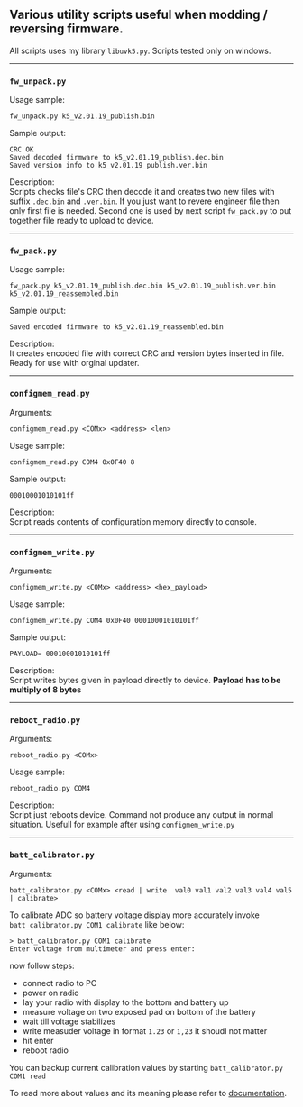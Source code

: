 ## Various utility scripts useful when modding / reversing firmware. 
All scripts uses my library `libuvk5.py`. Scripts tested only on windows.
<hr>


### `fw_unpack.py`
Usage sample:
```
fw_unpack.py k5_v2.01.19_publish.bin
```
Sample output:
```
CRC OK
Saved decoded firmware to k5_v2.01.19_publish.dec.bin
Saved version info to k5_v2.01.19_publish.ver.bin
```
Description:<br>
Scripts checks file's CRC then decode it and creates two new files with suffix `.dec.bin` and `.ver.bin`. If you just want to revere engineer file then only first file is needed. Second one is used by next script `fw_pack.py` to put together file ready to upload to device.
<hr>



### `fw_pack.py`
Usage sample:
```
fw_pack.py k5_v2.01.19_publish.dec.bin k5_v2.01.19_publish.ver.bin k5_v2.01.19_reassembled.bin
```
Sample output:
```
Saved encoded firmware to k5_v2.01.19_reassembled.bin
```
Description:<br>
It creates encoded file with correct CRC and version bytes inserted in file. Ready for use with orginal updater. 
<hr>


### `configmem_read.py`
Arguments:
```
configmem_read.py <COMx> <address> <len>
```
Usage sample:
```
configmem_read.py COM4 0x0F40 8
```
Sample output:
```
00010001010101ff
```
Description:<br>
Script reads contents of configuration memory directly to console. 
<hr>




### `configmem_write.py`
Arguments:
```
configmem_write.py <COMx> <address> <hex_payload>
```
Usage sample:
```
configmem_write.py COM4 0x0F40 00010001010101ff
```
Sample output:
```
PAYLOAD= 00010001010101ff
```
Description:<br>
Script writes bytes given in payload directly to device. **Payload has to be multiply of 8 bytes**
<hr>



### `reboot_radio.py`
Arguments:
```
reboot_radio.py <COMx>
```
Usage sample:
```
reboot_radio.py COM4
```
Description:<br>
Script just reboots device. Command not produce any output in normal situation. Usefull for example after using `configmem_write.py`
<hr>


### `batt_calibrator.py`
Arguments:
```
batt_calibrator.py <COMx> <read | write  val0 val1 val2 val3 val4 val5 | calibrate>
```

To calibrate ADC so battery voltage display more accurately invoke `batt_calibrator.py COM1 calibrate` like below:
```
> batt_calibrator.py COM1 calibrate
Enter voltage from multimeter and press enter:
```
now follow steps: 
- connect radio to PC
- power on radio
- lay your radio with display to the bottom and battery up
- measure voltage on two exposed pad on bottom of the battery
- wait till voltage stabilizes
- write measuder voltage in format `1.23` or `1,23` it shoudl not matter
- hit enter
- reboot radio

You can backup current calibration values by starting `batt_calibrator.py COM1 read`

To read more about values and its meaning please refer to [documentation](https://github.com/amnemonic/Quansheng_UV-K5_Firmware/blob/main/docs/cfg_mem_map.md#battery-calibration-area).
